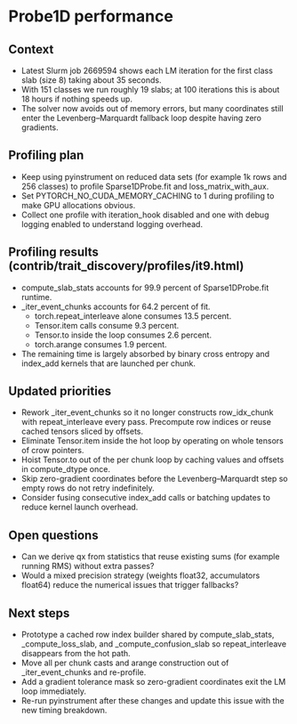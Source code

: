 # Probe1D performance

## Context

- Latest Slurm job 2669594 shows each LM iteration for the first class slab (size 8) taking about 35 seconds.
- With 151 classes we run roughly 19 slabs; at 100 iterations this is about 18 hours if nothing speeds up.
- The solver now avoids out of memory errors, but many coordinates still enter the Levenberg–Marquardt fallback loop despite having zero gradients.

## Profiling plan

- Keep using pyinstrument on reduced data sets (for example 1k rows and 256 classes) to profile Sparse1DProbe.fit and loss_matrix_with_aux.
- Set PYTORCH_NO_CUDA_MEMORY_CACHING to 1 during profiling to make GPU allocations obvious.
- Collect one profile with iteration_hook disabled and one with debug logging enabled to understand logging overhead.

## Profiling results (contrib/trait_discovery/profiles/it9.html)

- compute_slab_stats accounts for 99.9 percent of Sparse1DProbe.fit runtime.
- _iter_event_chunks accounts for 64.2 percent of fit.
  - torch.repeat_interleave alone consumes 13.5 percent.
  - Tensor.item calls consume 9.3 percent.
  - Tensor.to inside the loop consumes 2.6 percent.
  - torch.arange consumes 1.9 percent.
- The remaining time is largely absorbed by binary cross entropy and index_add kernels that are launched per chunk.

## Updated priorities

- Rework _iter_event_chunks so it no longer constructs row_idx_chunk with repeat_interleave every pass. Precompute row indices or reuse cached tensors sliced by offsets.
- Eliminate Tensor.item inside the hot loop by operating on whole tensors of crow pointers.
- Hoist Tensor.to out of the per chunk loop by caching values and offsets in compute_dtype once.
- Skip zero-gradient coordinates before the Levenberg–Marquardt step so empty rows do not retry indefinitely.
- Consider fusing consecutive index_add calls or batching updates to reduce kernel launch overhead.

## Open questions

- Can we derive qx from statistics that reuse existing sums (for example running RMS) without extra passes?
- Would a mixed precision strategy (weights float32, accumulators float64) reduce the numerical issues that trigger fallbacks?

## Next steps

- Prototype a cached row index builder shared by compute_slab_stats, _compute_loss_slab, and _compute_confusion_slab so repeat_interleave disappears from the hot path.
- Move all per chunk casts and arange construction out of _iter_event_chunks and re-profile.
- Add a gradient tolerance mask so zero-gradient coordinates exit the LM loop immediately.
- Re-run pyinstrument after these changes and update this issue with the new timing breakdown.
